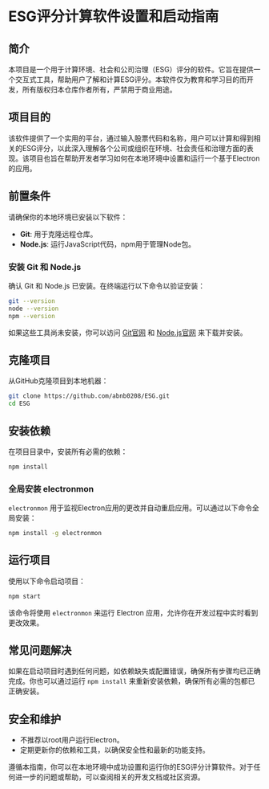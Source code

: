 

# ESG评分计算软件设置和启动指南

## 简介
本项目是一个用于计算环境、社会和公司治理（ESG）评分的软件。它旨在提供一个交互式工具，帮助用户了解和计算ESG评分。本软件仅为教育和学习目的而开发，所有版权归本仓库作者所有，严禁用于商业用途。

## 项目目的
该软件提供了一个实用的平台，通过输入股票代码和名称，用户可以计算和得到相关的ESG评分，以此深入理解各个公司或组织在环境、社会责任和治理方面的表现。该项目也旨在帮助开发者学习如何在本地环境中设置和运行一个基于Electron的应用。

## 前置条件
请确保你的本地环境已安装以下软件：
- **Git**: 用于克隆远程仓库。
- **Node.js**: 运行JavaScript代码，npm用于管理Node包。

### 安装 Git 和 Node.js
确认 Git 和 Node.js 已安装。在终端运行以下命令以验证安装：
```bash
git --version
node --version
npm --version
```
如果这些工具尚未安装，你可以访问 [Git官网](https://git-scm.com/) 和 [Node.js官网](https://nodejs.org/) 来下载并安装。

## 克隆项目
从GitHub克隆项目到本地机器：
```bash
git clone https://github.com/abnb0208/ESG.git
cd ESG
```


## 安装依赖
在项目目录中，安装所有必需的依赖：
```bash
npm install
```

### 全局安装 electronmon
`electronmon` 用于监视Electron应用的更改并自动重启应用。可以通过以下命令全局安装：
```bash
npm install -g electronmon
```

## 运行项目
使用以下命令启动项目：
```bash
npm start
```
该命令将使用 `electronmon` 来运行 Electron 应用，允许你在开发过程中实时看到更改效果。

## 常见问题解决
如果在启动项目时遇到任何问题，如依赖缺失或配置错误，确保所有步骤均已正确完成。你也可以通过运行 `npm install` 来重新安装依赖，确保所有必需的包都已正确安装。

## 安全和维护
- 不推荐以root用户运行Electron。
- 定期更新你的依赖和工具，以确保安全性和最新的功能支持。

遵循本指南，你可以在本地环境中成功设置和运行你的ESG评分计算软件。对于任何进一步的问题或帮助，可以查阅相关的开发文档或社区资源。


